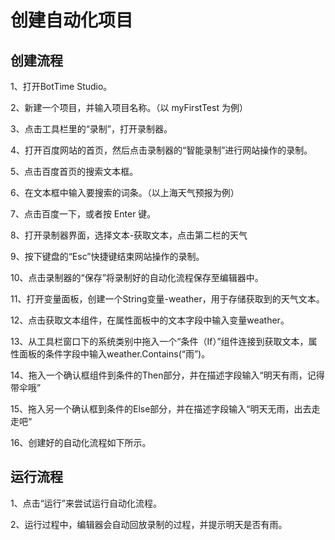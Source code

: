 # 创建自动化项目
## 创建流程
1、打开BotTime Studio。 

2、新建一个项目，并输入项目名称。（以 myFirstTest 为例） 
 
3、点击工具栏里的“录制”，打开录制器。 
 
4、打开百度网站的首页，然后点击录制器的“智能录制”进行网站操作的录制。 
 
5、点击百度首页的搜索文本框。 
 
6、在文本框中输入要搜索的词条。（以上海天气预报为例） 
 
7、点击百度一下，或者按 Enter 键。 
 
8、打开录制器界面，选择文本-获取文本，点击第二栏的天气 
 
9、按下键盘的“Esc”快捷键结束网站操作的录制。 
 
10、点击录制器的“保存”将录制好的自动化流程保存至编辑器中。 
 
11、打开变量面板，创建一个String变量-weather，用于存储获取到的天气文本。 
 
12、点击获取文本组件，在属性面板中的文本字段中输入变量weather。 

13、从工具栏窗口下的系统类别中拖入一个“条件（If）”组件连接到获取文本，属性面板的条件字段中输入weather.Contains(“雨”)。

14、拖入一个确认框组件到条件的Then部分，并在描述字段输入“明天有雨，记得带伞哦” 
 
15、拖入另一个确认框到条件的Else部分，并在描述字段输入“明天无雨，出去走走吧“ 

16、创建好的自动化流程如下所示。 

## 运行流程
1、点击“运行”来尝试运行自动化流程。 
 
2、运行过程中，编辑器会自动回放录制的过程，并提示明天是否有雨。 
